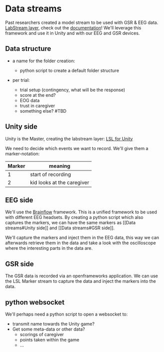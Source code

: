# Data streams

Past researchers created a model stream to be used with GSR & EEG data. [LabStream layer](https://github.com/labstreaminglayer/), check out the [documentation](https://labstreaminglayer.readthedocs.io/)!
We'll leverage this framework and use it in Unity and with our EEG and GSR devices.

## Data structure

- a name for the folder creation:
	- python script to create a default folder structure

- per trial:
	- trial setup (contingency, what will be the response)
	- score at the end?
	- EOG data
	- trust in caregiver
	- something else? #TBD 
## Unity side

Unity is the Master, creating the labstream layer: [LSL for Unity](https://github.com/labstreaminglayer/LSL4Unity)

We need to decide which events we want to record. We'll give them a marker-notation:

|Marker|meaning|
|---|---|
|1|start of recording|
|2|kid looks at the caregiver|

## EEG side

We'll use the [Brainflow](https://brainflow.readthedocs.io/en/stable/) framework. This is a unified framework to be used with different EEG headsets. By creating a python script which also captures the markers, we can have the same markers as [[Data streams#Unity side]] and [[Data streams#GSR side]].

We'll capture the markers and inject them in the EEG data, this way we can afterwards retrieve them in the data and take a look with the oscilloscope where the interesting parts in the data are.


## GSR side

The GSR data is recorded via an openframeworks application. We can use the LSL Marker stream to capture the data and inject the markers into the data.

## python websocket

We'll perhaps need a python script to open a websocket to:
- transmit name towards the Unity game?
- Get some meta-data or other data?
	- scorings of caregiver
	- points taken within the game
	- ...
